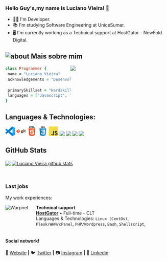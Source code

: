### Hello Guy's,my name is Luciano Vieira! 👋

- 👨‍💻  I'm Developer.
- 📚  I'm studying Software Engineering at UniceSumar.
- 🖥️  I'm currently working as a Technical support at HostGator - NewFold Digital.

## <img width="45" alt="about" src="https://raw.github.com/elizarov/elizarov/master/about.png"> Mais sobre mim

<img align="right" width="300" src="https://i2.wp.com/allhtaccess.info/wp-content/uploads/2018/03/programming.gif?fit=1281%2C716&ssl=1" />

```ruby
class Programmer {
 name = "Luciano Vieira"
 acknowledgements = "Desenvolvedor"
 
 primarySkillset = "Hardskills"
 languages = ["Javascript", "Ruby", "Python"] 
}
```

## **Languages & Technologies:**  

<code><img height="30" src="https://raw.githubusercontent.com/github/explore/80688e429a7d4ef2fca1e82350fe8e3517d3494d/topics/visual-studio-code/visual-studio-code.png"></code>
<code><img height="30" src="https://raw.githubusercontent.com/github/explore/80688e429a7d4ef2fca1e82350fe8e3517d3494d/topics/git/git.png"></code>
<code><img height="30" src="https://raw.githubusercontent.com/github/explore/80688e429a7d4ef2fca1e82350fe8e3517d3494d/topics/html/html.png"></code>
<code><img height="30" src="https://raw.githubusercontent.com/github/explore/80688e429a7d4ef2fca1e82350fe8e3517d3494d/topics/css/css.png"></code>
<code><img height="30" src="https://raw.githubusercontent.com/github/explore/80688e429a7d4ef2fca1e82350fe8e3517d3494d/topics/javascript/javascript.png"></code>
<code><img height="30" src="https://raw.githubusercontent.com/yurijserrano/Github-Profile-Readme-Logos/master/programming%20languages/ruby.svg"></code>
<code><img height="30" src="https://raw.githubusercontent.com/yurijserrano/Github-Profile-Readme-Logos/master/frameworks/rails.svg"></code>
<code><img height="30" src="https://raw.githubusercontent.com/yurijserrano/Github-Profile-Readme-Logos/master/programming%20languages/python.svg"></code>
<code><img height="30" src="https://raw.githubusercontent.com/yurijserrano/Github-Profile-Readme-Logos/master/programming%20languages/go.svg"></code>



## **GitHub Stats**

<a href="https://github.com/Gurupreet">
  <img align="center" src="https://github-readme-stats.vercel.app/api/top-langs/?username=lucvieirasi&theme=dracula&hide_langs_below=1" />
</a>

<a href="https://github.com/Gurupreet">
 <img align="center" src="https://github-readme-stats.vercel.app/api?username=lucvieirasi&show_icons=true&theme=dracula&line_height=27" alt="Luciano Vieira github stats"/>
</a>

[Website]: https://lucianovieirapro.com/
[Twitter]: https://twitter.com/lucvieirapro
[Instagram]: https://www.instagram.com/lucianovieirapro/
[Linkedin]: https://www.linkedin.com/in/lucvieirasi/
<br>

### Last jobs
My work experiences:

[<img align="left" height="96px" width="96px" alt="Warpnet" src="https://assets-blog.hostgator.com.br/wp-content/uploads/2020/10/snappy-profile-96x96.png"/>](https://www.hostgator.com.br/)

**Technical support** \
[**HostGator**](https://www.hostgator.com.br/) • Full-time - CLT \
Languages & Technologies: `Linux (CentOs)`, `Plesk/WHM/cPanel`, `PHP/Wordpress`, `Bash`, `Shellscript`,\
<br/>

#### Social network!

🏡 [Website][website] **|** 
🐦 [Twitter][twitter] **|** 
📷 [Instagram][instagram] **|** 
👔 [Linkedin][linkedin]
